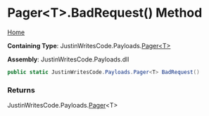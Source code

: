 # Pager\<T\>\.BadRequest\(\) Method

[Home](../../../README.md)

**Containing Type**: JustinWritesCode\.Payloads\.[Pager\<T\>](../README.md)

**Assembly**: JustinWritesCode\.Payloads\.dll

```csharp
public static JustinWritesCode.Payloads.Pager<T> BadRequest()
```

### Returns

JustinWritesCode\.Payloads\.[Pager](../README.md)\<T\>

